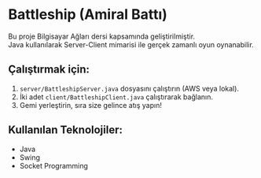 # Battleship (Amiral Battı)

Bu proje Bilgisayar Ağları dersi kapsamında geliştirilmiştir.  
Java kullanılarak Server-Client mimarisi ile gerçek zamanlı oyun oynanabilir.

## Çalıştırmak için:

1. `server/BattleshipServer.java` dosyasını çalıştırın (AWS veya lokal).
2. İki adet `client/BattleshipClient.java` çalıştırarak bağlanın.
3. Gemi yerleştirin, sıra size gelince atış yapın!

## Kullanılan Teknolojiler:
- Java
- Swing
- Socket Programming
